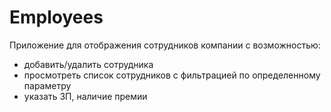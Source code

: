 # Employees 
Приложение для отображения сотрудников компании с возможностью:
* добавить/удалить сотрудника
* просмотреть список сотрудников с фильтрацией по определенному параметру
* указать ЗП, наличие премии
  

